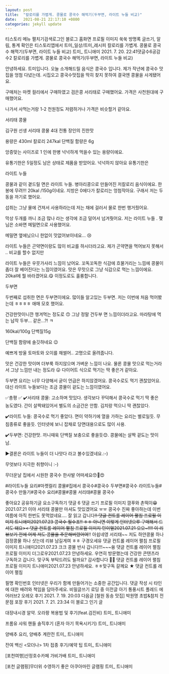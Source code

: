 ```yaml
---
layout: post
title:  "칼로리를 가볍게. 콩물로 콩국수 해먹기(두부면, 라이트 누들 비교)"
date:   2021-08-21 22:17:10 +0800
categories: jekyll update
---
```

티스토리 메뉴 펼치기검색로그인
블로그 홈화면
프로필 이미지
쑥쑥
방명록
글쓰기, 알림, 통계 확인은 티스토리앱에서
트미_일상/트미_레시피
칼로리를 가볍게. 콩물로 콩국수 해먹기(두부면, 라이트 누들 비교)
트미_ 트니애미
2021. 7. 20. 22:41댓글수6공감수2
칼로리를 가볍게. 콩물로 콩국수 해먹기(두부면, 라이트 누들 비교)

안녕하세요. 트미입니다. 오늘 소개해드릴 음식은 콩국수 입니다. 제가 작년에 콩국수 맛집을 엉첨 다녔는데. 시집오고 콩국수맛집을 딱히 찾지 못하여 결국엔 콩물을 사게됐어요.

구매처는 마켓 컬리에서 구매하였고 검은콩 서리태로 구매했어요. 가격은 사천원대에 구매했어요.

나가서 사먹는거랑 1-2 천원정도 저렴하거나 가격은 비슷할거 같아요.


서리태 콩물

김구원 선생 서리태 콩물
4대 전통 장인의 진한맛

용량은 430ml 칼로리 247kal
단백질 함량은 6g





앙증맞는 사이즈로 1 인에 한병 넉넉하게 먹을수 있는 용량이에요.

유통기한은 5일정도 남은 상태로 제품을 받았어요.
넉넉하지 않아요 유통기한은



라이트 누들


콩물과 같이 곁드릴 면은 라이트 누들.
병아리콩으로 만들어진 저칼로리 음식이에요. 한봉에 무려!!! 20kal /150g이네요.
지방은 0에다가 칼로리는 엉첨작아요.
구래서 저는 두동을 까기로 했어요.

섭취는 그냥 물에 건져서 사용하라는데 저는 채에 걸러서 물로 한번 행거줬어요.





막상 두개를 까니 조금 많나 라는 생각에 조금 덜어서 넘겨줫어요. 저는 라이트 누들 . 쟂님은 소바면 메밀면으로 사용했어요.




메밀면 옆에닜으니 한없이 맛없어보이네요...
😢

라이트 누들은 곤약면이랑도 많이 비교를 하시더라고요. 제가 곤약면을 먹어보지 못해서 .. 비교를 할수 없지만




라이트 누들은 우뭇가사리 느낌이 났어요.
꼬독꼬독한 식감에 흐물거리는 느낌에 콩물이 좀더 잘 베어진다는 느낌이였어요.
맛은 무맛으로 그냥 식감으로 먹는 느낌이에요.
20kal에 뭘 바라겠어요.😋 이정도로도 훌륭합니다.




두부면


두번째로 섭취한 면은 두부면이에요.
많이들 알고있는 두부면. 저는 이번에 처음 먹어봤는데
ㅎㅎㅎㅎ 애매 모호 했어요.

건강한맛이니깐 챙겨먹는 정도로 🙃
그냥 정말 건두부 면 느낌이더라고요. 마라탕에 먹는 납작 두부... 같은...?! ㅋ



160kal/100g
단백질15g

단백질 함량에 솔깃하네요 😉






예쁘게 방울 토마토와
오이를 채썰어..
고명으로 올려줍니다.






맛은 건강한 맛이며 더부룩 하지않으며 가벼운 느낌이 나요. 물론 콩물 맛으로 먹는거라서 그냥 느낌만 내는 정도라 😛 다이어트 식으로 먹기는 딱 좋은거 같아요.

두부면 요리는 너무 다양해서 굳이 언급은 하지않겠어요. 콩국수로도 먹기 괜찮았어요. 대신 라이트 누들보다는 조금 콩물이 겉도는 느낌이였어요.



✅총평 ✅
✔️서리태 콩물: 고소하며 맛있다. 생각보다 꾸덕해서 콩국수로 먹기 딱 좋은 농도였다. 간이
살짝돼있어서 별도의 소금간은 안함. 김치랑 먹으니 딱 괜찮았다.

✔️라이트 누들: 콩국수로 먹기 좋았다. 면이 약하기에 열을 가하는 요리는 별로일듯. 무침종류로 좋을듯. 인터넷에 보니 잡채로 당면대용으로도 많이 사용.

✔️두부면: 건강한맛. 끼니때욱 단백질 보충으로 좋을듯😊. 콩물에는 살짝 겉도는 맛이 남.


▶️결론은 라이트 누들이 더 나앗다 라고 볼수있겠네요.:-)

무엇보다 지극한 취향이니 :-)

무더운날 집에서 시원한 콩국수 한사발 어떠세요😙🥰😍



#라이트누들 요리#마켓컬리 콩물#집에서 콩국수#콩국수 두부면#콩국수 라이트누들#콩국수 만들기#콩국수 요리#콩물#콩물 서리태#콩물 콩국수

좋아요2
공유하기글 요소구독하기
댓글 6
댓글 쓰기
프로필 이미지
깜푸와 촌떡이😁2021.07.21
이야 서리태 콩물만 마셔도 맛있겠어요 ㅠㅠ 콩국수 진짜 좋아하는데 이번여름에 아직 한번도 못먹었네요.... 잘 읽고 갑니다~~!!
댓글 컨트롤 레이어 펼침
프로필 이미지
트니애미2021.07.23
콩국수 필수죠!! ㅎㅎ 아니면 이렇게 인터넷으루 구매해서 드셔도 돼요><
댓글 컨트롤 레이어 펼침
프로필 이미지
민이멀2021.07.21
오오~!!!! 이 리뷰보기 전에 어제 저도 콩물을 주문해버렸어여~~!! 아쉽네영 서리태~~ 저도 하얀콩물 하나 검정콩물 하나 삿는데 리뷰 남길게여 ㅎㅎ 구경오세유
댓글 컨트롤 레이어 펼침
프로필 이미지
트니애미2021.07.23
크크 콩물 반사 갑니다!!!~~~쓩
댓글 컨트롤 레이어 펼침
프로필 이미지
더그로우2021.07.23
안녕하세요. 우연히 방문했는데 건강한 콘텐츠라 구독하고 갑니다. 맞구독 부탁드려도 될까요? 감사합니다 💜💛
댓글 컨트롤 레이어 펼침
프로필 이미지
트니애미2021.07.23
안녕하세요. ㅎㅎ맞구독 갈께요 ★
댓글 컨트롤 레이어 펼침

필명
확인번호
인터넷은 우리가 함께 만들어가는 소중한 공간입니다. 댓글 작성 시 타인에 대한 배려와 책임을 담아주세요.
비밀글쓰기
로딩 중
이전글
아기 통풍시트 폴레드 에어러브2 오레오 후기
2021. 7. 19. 20:03
다음글
[철원 동송 맛집] 박원명 초밥&참치 전문점 포장 후기
2021. 7. 21. 23:34
이 블로그 인기 글

대장내시경 알약. 오라팡 복용법 및 후기(feat.검진비)
트미_ 트니애미

프롬유 샤워 핸들 솔직후기 (혼자 아기 목욕시키기)
트미_ 트니애미

양배추 요리, 양배추 계란전
트미_ 트니애미

잔여 백신 <모더나> 1차 접종 후기/예약 팁
트미_ 트니애미

[포천여행]산정호수카페 가비가배
트미_ 트니애미

[포천 글램핑]무더위 수영하기 좋은 아쿠아마린 글램핑
트미_ 트니애미